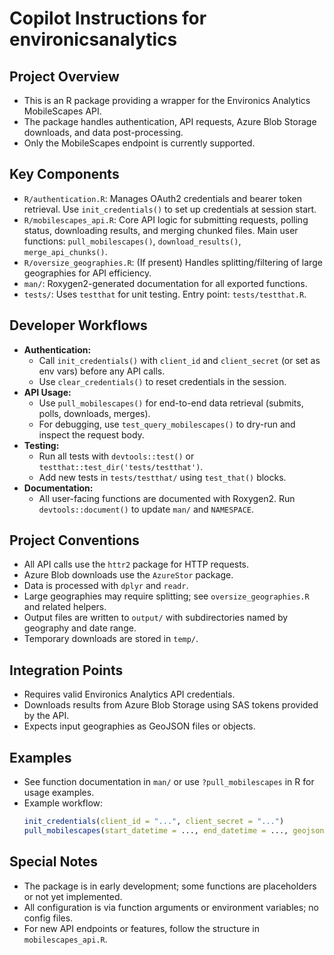 # Copilot Instructions for environicsanalytics

## Project Overview
- This is an R package providing a wrapper for the Environics Analytics MobileScapes API.
- The package handles authentication, API requests, Azure Blob Storage downloads, and data post-processing.
- Only the MobileScapes endpoint is currently supported.

## Key Components
- `R/authentication.R`: Manages OAuth2 credentials and bearer token retrieval. Use `init_credentials()` to set up credentials at session start.
- `R/mobilescapes_api.R`: Core API logic for submitting requests, polling status, downloading results, and merging chunked files. Main user functions: `pull_mobilescapes()`, `download_results()`, `merge_api_chunks()`.
- `R/oversize_geographies.R`: (If present) Handles splitting/filtering of large geographies for API efficiency.
- `man/`: Roxygen2-generated documentation for all exported functions.
- `tests/`: Uses `testthat` for unit testing. Entry point: `tests/testthat.R`.

## Developer Workflows
- **Authentication:**
  - Call `init_credentials()` with `client_id` and `client_secret` (or set as env vars) before any API calls.
  - Use `clear_credentials()` to reset credentials in the session.
- **API Usage:**
  - Use `pull_mobilescapes()` for end-to-end data retrieval (submits, polls, downloads, merges).
  - For debugging, use `test_query_mobilescapes()` to dry-run and inspect the request body.
- **Testing:**
  - Run all tests with `devtools::test()` or `testthat::test_dir('tests/testthat')`.
  - Add new tests in `tests/testthat/` using `test_that()` blocks.
- **Documentation:**
  - All user-facing functions are documented with Roxygen2. Run `devtools::document()` to update `man/` and `NAMESPACE`.

## Project Conventions
- All API calls use the `httr2` package for HTTP requests.
- Azure Blob downloads use the `AzureStor` package.
- Data is processed with `dplyr` and `readr`.
- Large geographies may require splitting; see `oversize_geographies.R` and related helpers.
- Output files are written to `output/` with subdirectories named by geography and date range.
- Temporary downloads are stored in `temp/`.

## Integration Points
- Requires valid Environics Analytics API credentials.
- Downloads results from Azure Blob Storage using SAS tokens provided by the API.
- Expects input geographies as GeoJSON files or objects.

## Examples
- See function documentation in `man/` or use `?pull_mobilescapes` in R for usage examples.
- Example workflow:
  ```r
  init_credentials(client_id = "...", client_secret = "...")
  pull_mobilescapes(start_datetime = ..., end_datetime = ..., geojson = "my.geojson")
  ```

## Special Notes
- The package is in early development; some functions are placeholders or not yet implemented.
- All configuration is via function arguments or environment variables; no config files.
- For new API endpoints or features, follow the structure in `mobilescapes_api.R`.
